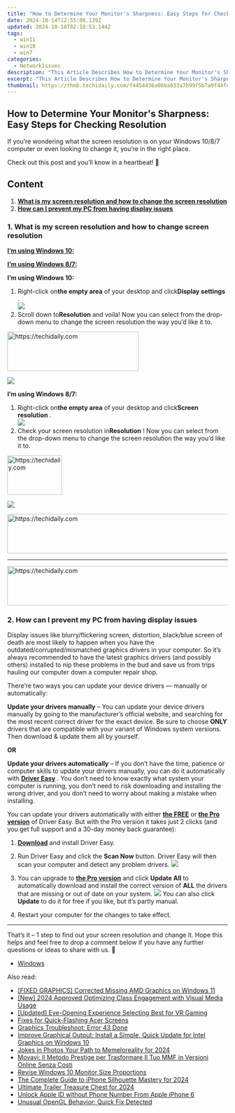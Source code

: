 ```yaml
---
title: "How to Determine Your Monitor's Sharpness: Easy Steps for Checking Resolution"
date: 2024-10-14T12:55:08.139Z
updated: 2024-10-18T02:18:53.144Z
tags:
  - win11
  - win10
  - win7
categories:
  - NetworkIssues
description: "This Article Describes How to Determine Your Monitor's Sharpness: Easy Steps for Checking Resolution"
excerpt: "This Article Describes How to Determine Your Monitor's Sharpness: Easy Steps for Checking Resolution"
thumbnail: https://thmb.techidaily.com/f4454436a06ba033a7b99f5b7a9f44fe470868599b2299ee24471567dbe046e5.jpg
---
```


## How to Determine Your Monitor's Sharpness: Easy Steps for Checking Resolution

If you’re wondering what the screen resolution is on your Windows 10/8/7 computer or even looking to change it, you’re in the right place.

Check out this post and you’ll know in a heartbeat! 🙂

## Content

1. [**What is my screen resolution and how to change the screen resolution**](https://tools.techidaily.com/drivereasy/download/)
2. [**How can I prevent my PC from having display issues**](https://tools.techidaily.com/drivereasy/download/)

###  1\. What is my screen resolution and how to change screen resolution

[**I’m using Windows 10:**](https://tools.techidaily.com/drivereasy/download/) 

[**I’m using Windows 8/7:**](https://tools.techidaily.com/drivereasy/download/) 

   **I’m using Windows 10:** 

1. Right-click on**the empty area** of your desktop and click**Display settings** .  
![](https://images.drivereasy.com/wp-content/uploads/2018/08/img_5b87aa3650e32.jpg)
2. Scroll down to**Resolution** and voila! Now you can select from the drop-down menu to change the screen resolution the way you’d like it to.  

<!-- affiliate ads begin -->
<a href="https://aligracehair.sjv.io/c/5597632/1975816/19272" target="_top" id="1975816">
  <img src="//a.impactradius-go.com/display-ad/19272-1975816" border="0" alt="https://techidaily.com" width="300" height="90"/>
</a>
<img height="0" width="0" src="https://aligracehair.sjv.io/i/5597632/1975816/19272" style="position:absolute;visibility:hidden;" border="0" />
<!-- affiliate ads end -->

![](https://images.drivereasy.com/wp-content/uploads/2018/08/img_5b87ac0c1fb10.jpg)

 **I’m using Windows 8/7:** 

1. Right-click on**the empty area** of your desktop and click**Screen resolution** .  
![](https://images.drivereasy.com/wp-content/uploads/2018/08/img_5b87ab630af7b.jpg)
2. Check your screen resolution in**Resolution** ! Now you can select from the drop-down menu to change the screen resolution the way you’d like it to.  

<!-- affiliate ads begin -->
<a href="https://aligracehair.sjv.io/c/5597632/2135395/19272" target="_top" id="2135395">
  <img src="//a.impactradius-go.com/display-ad/19272-2135395" border="0" alt="https://techidaily.com" width="125" height="90"/>
</a>
<img height="0" width="0" src="https://aligracehair.sjv.io/i/5597632/2135395/19272" style="position:absolute;visibility:hidden;" border="0" />
<!-- affiliate ads end -->

![](https://images.drivereasy.com/wp-content/uploads/2018/08/img_5b87ad6d7e8a9.jpg)

<!-- affiliate ads begin -->
<a href="https://bluettiit.sjv.io/c/5597632/2148129/17093" target="_top" id="2148129">
  <img src="//a.impactradius-go.com/display-ad/17093-2148129" border="0" alt="https://techidaily.com" width="728" height="90"/>
</a>
<img height="0" width="0" src="https://bluettiit.sjv.io/i/5597632/2148129/17093" style="position:absolute;visibility:hidden;" border="0" />
<!-- affiliate ads end -->

---

<!-- affiliate ads begin -->
<a href="https://imp.i110150.net/c/5597632/798165/11305" target="_top" id="798165">
  <img src="//a.impactradius-go.com/display-ad/11305-798165" border="0" alt="https://techidaily.com" width="728" height="90"/>
</a>
<img height="0" width="0" src="https://imp.i110150.net/i/5597632/798165/11305" style="position:absolute;visibility:hidden;" border="0" />
<!-- affiliate ads end -->

###  2\. How can I prevent my PC from having display issues

 Display issues like blurry/flickering screen, distortion, black/blue screen of death are most likely to happen when you have the outdated/corrupted/mismatched graphics drivers in your computer. So it’s always recommended to have the latest graphics drivers (and possibly others) installed to nip these problems in the bud and save us from trips hauling our computer down a computer repair shop.

 There’re two ways you can update your device drivers — manually or automatically:

**Update your drivers manually** – You can update your device drivers manually by going to the manufacturer’s official website, and searching for the most recent correct driver for the exact device. Be sure to choose **ONLY**  drivers that are compatible with your variant of Windows system versions. Then download & update them all by yourself.

**OR**

**Update your drivers automatically** – If you don’t have the time, patience or computer skills to update your drivers manually, you can do it automatically with **[Driver Easy](https://tools.techidaily.com/drivereasy/download/)**  .  You don’t need to know exactly what system your computer is running, you don’t need to risk downloading and installing the wrong driver, and you don’t need to worry about making a mistake when installing. 

 You can update your drivers automatically with either **[the FREE](https://tools.techidaily.com/drivereasy/download/)**  or **[the Pro version](https://tools.techidaily.com/drivereasy/download/)**  of Driver Easy. But with the Pro version it takes just 2 clicks (and you get full support and a 30-day money back guarantee):

1. **[Download](https://tools.techidaily.com/drivereasy/download/)**  and install Driver Easy.
2. Run Driver Easy and click the **Scan Now** button. Driver Easy will then scan your computer and detect any problem drivers. ![](https://images.drivereasy.com/wp-content/uploads/2018/07/img_5b46ffcde1143.jpg)
3. You can upgrade to [**the Pro version**](https://tools.techidaily.com/drivereasy/download/)  and click **Update All** to automatically download and install the correct version of **ALL**  the drivers that are missing or out of date on your system. ![](https://images.drivereasy.com/wp-content/uploads/2018/07/img_5b594e371b13c.jpg) You can also click **Update** to do it for free if you like, but it’s partly manual.

4. Restart your computer for the changes to take effect.

---

 That’s it – 1 step to find out your screen resolution and change it. Hope this helps and feel free to drop a comment below if you have any further questions or ideas to share with us. 🙂

* [Windows](https://tools.techidaily.com/drivereasy/download/)

<ins class="adsbygoogle"
     style="display:block"
     data-ad-format="autorelaxed"
     data-ad-client="ca-pub-7571918770474297"
     data-ad-slot="1223367746"></ins>

<ins class="adsbygoogle"
     style="display:block"
     data-ad-client="ca-pub-7571918770474297"
     data-ad-slot="8358498916"
     data-ad-format="auto"
     data-full-width-responsive="true"></ins>

<span class="atpl-alsoreadstyle">Also read:</span>
<div><ul>
<li><a href="https://network-issues.techidaily.com/fixed-graphics-corrected-missing-amd-graphics-on-windows-11/"><u>[FIXED GRAPHICS] Corrected Missing AMD Graphics on Windows 11</u></a></li>
<li><a href="https://fox-helps.techidaily.com/new-2024-approved-optimizing-class-engagement-with-visual-media-usage/"><u>[New] 2024 Approved Optimizing Class Engagement with Visual Media Usage</u></a></li>
<li><a href="https://fox-links.techidaily.com/updated-eye-opening-experience-selecting-best-for-vr-gaming/"><u>[Updated] Eye-Opening Experience Selecting Best for VR Gaming</u></a></li>
<li><a href="https://network-issues.techidaily.com/fixes-for-quick-flashing-acer-screens/"><u>Fixes for Quick-Flashing Acer Screens</u></a></li>
<li><a href="https://network-issues.techidaily.com/graphics-troubleshoot-error-43-done/"><u>Graphics Troubleshoot: Error 43 Done</u></a></li>
<li><a href="https://network-issues.techidaily.com/improve-graphical-output-install-a-simple-quick-update-for-intel-graphics-on-windows-10/"><u>Improve Graphical Output: Install a Simple, Quick Update for Intel Graphics on Windows 10</u></a></li>
<li><a href="https://some-guidance.techidaily.com/jokes-in-photos-your-path-to-memeloreality-for-2024/"><u>Jokes in Photos Your Path to Memeloreality for 2024</u></a></li>
<li><a href="https://discover-hacks.techidaily.com/movavi-il-metodo-prestige-per-trasformare-il-tuo-mmf-in-versioni-online-senza-costi/"><u>Movavi: Il Metodo Prestige per Trasformare Il Tuo MMF in Versioni Online Senza Costi</u></a></li>
<li><a href="https://network-issues.techidaily.com/revise-windows-10-monitor-size-proportions/"><u>Revise Windows 10 Monitor Size Proportions</u></a></li>
<li><a href="https://vp-tips.techidaily.com/the-complete-guide-to-iphone-silhouette-mastery-for-2024/"><u>The Complete Guide to iPhone Silhouette Mastery for 2024</u></a></li>
<li><a href="https://some-approaches.techidaily.com/ultimate-trailer-treasure-chest-for-2024/"><u>Ultimate Trailer Treasure Chest for 2024</u></a></li>
<li><a href="https://apple-account.techidaily.com/unlock-apple-id-without-phone-number-from-apple-iphone-6-by-drfone-ios/"><u>Unlock Apple ID without Phone Number From Apple iPhone 6</u></a></li>
<li><a href="https://network-issues.techidaily.com/unusual-opengl-behavior-quick-fix-detected/"><u>Unusual OpenGL Behavior: Quick Fix Detected</u></a></li>
</ul></div>

